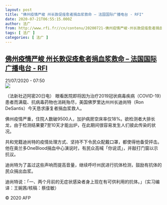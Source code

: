 ```yaml
---
layout: post
title: "佛州疫情严峻 州长敦促痊愈者捐血浆救命 – 法国国际广播电台 - RFI"
date: 2020-07-21T06:55:15.000Z
author: 法广
from: http://www.rfi.fr//cn/contenu/20200721-佛州疫情严峻-州长敦促痊愈者捐血浆救命
tags: [ 法广 ]
categories: [ 法广 ]
---
```

<!--1595314515000-->
[佛州疫情严峻 州长敦促痊愈者捐血浆救命 – 法国国际广播电台 - RFI](http://www.rfi.fr//cn/contenu/20200721-%E4%BD%9B%E5%B7%9E%E7%96%AB%E6%83%85%E4%B8%A5%E5%B3%BB-%E5%B7%9E%E9%95%BF%E6%95%A6%E4%BF%83%E7%97%8A%E6%84%88%E8%80%85%E6%8D%90%E8%A1%80%E6%B5%86%E6%95%91%E5%91%BD)
------

<div>
<div>21/07/2020 - 07:50</div><img src="https://s.rfi.fr/media/display/36359c96-cb18-11ea-937e-005056a98db9/w:310/p:16x9/int0006b.200721135002.jpg"><div class="t-content__body u-clearfix"><div class="m-interstitial"></div><p>（法新社迈阿密20日电）    眼看医院即将因为治疗2019冠状病毒疾病（COVID-19）患者而满载、抗病毒药物也消耗殆尽，美国佛罗里达州州长迪尚特（Ron DeSantis）今天恳求康复者捐血浆救人。</p><p>    佛州疫情严重，住院人数破9500人，加护病房空床率仅18%。欲检测者大排长龙，由于检测结果要7至10天才能出炉，在此期间很容易发生人们彼此传染的状况。</p><p>    共和党籍迪尚特的疫情处理方式、坚持不下令民众配戴口罩，都使得他备受抨击。他在奥兰多OneBlood捐血中心演说时，有民众高喊「你说谎」，并敲打门窗以示抗议。</p><p>    迪尚特为了盖过这些声响而提高音量，继续呼吁州民进行抗体检测，鼓励有抗体的民众捐出血浆。</p><p>    迪尚特说：「一、两个月前的无症状感染者身上现在有可供利用的抗体。」（实习编译：王婉茜/核稿：蔡佳敏）</p><p class="t-copyright">© 2020 AFP</p>        </div>
</div>
